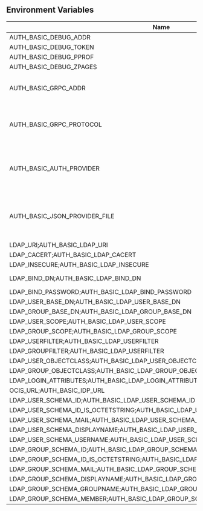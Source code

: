 ## Environment Variables

| Name | Type | Default Value | Description |
|------|------|---------------|-------------|
| AUTH_BASIC_DEBUG_ADDR | string | 127.0.0.1:9147 | |
| AUTH_BASIC_DEBUG_TOKEN | string |  | |
| AUTH_BASIC_DEBUG_PPROF | bool | false | |
| AUTH_BASIC_DEBUG_ZPAGES | bool | false | |
| AUTH_BASIC_GRPC_ADDR | string | 127.0.0.1:9146 | The address of the grpc service.|
| AUTH_BASIC_GRPC_PROTOCOL | string | tcp | The transport protocol of the grpc service.|
| AUTH_BASIC_AUTH_PROVIDER | string | ldap | The auth provider which should be used by the service|
| AUTH_BASIC_JSON_PROVIDER_FILE | string |  | The file to which the json provider writes the data.|
| LDAP_URI;AUTH_BASIC_LDAP_URI | string | ldaps://localhost:9235 | |
| LDAP_CACERT;AUTH_BASIC_LDAP_CACERT | string | ~/.ocis/idm/ldap.crt | |
| LDAP_INSECURE;AUTH_BASIC_LDAP_INSECURE | bool | false | |
| LDAP_BIND_DN;AUTH_BASIC_LDAP_BIND_DN | string | uid=reva,ou=sysusers,o=libregraph-idm | |
| LDAP_BIND_PASSWORD;AUTH_BASIC_LDAP_BIND_PASSWORD | string |  | |
| LDAP_USER_BASE_DN;AUTH_BASIC_LDAP_USER_BASE_DN | string | ou=users,o=libregraph-idm | |
| LDAP_GROUP_BASE_DN;AUTH_BASIC_LDAP_GROUP_BASE_DN | string | ou=groups,o=libregraph-idm | |
| LDAP_USER_SCOPE;AUTH_BASIC_LDAP_USER_SCOPE | string | sub | |
| LDAP_GROUP_SCOPE;AUTH_BASIC_LDAP_GROUP_SCOPE | string | sub | |
| LDAP_USERFILTER;AUTH_BASIC_LDAP_USERFILTER | string |  | |
| LDAP_GROUPFILTER;AUTH_BASIC_LDAP_USERFILTER | string |  | |
| LDAP_USER_OBJECTCLASS;AUTH_BASIC_LDAP_USER_OBJECTCLASS | string | inetOrgPerson | |
| LDAP_GROUP_OBJECTCLASS;AUTH_BASIC_LDAP_GROUP_OBJECTCLASS | string | groupOfNames | |
| LDAP_LOGIN_ATTRIBUTES;AUTH_BASIC_LDAP_LOGIN_ATTRIBUTES |  | [uid mail] | |
| OCIS_URL;AUTH_BASIC_IDP_URL | string | https://localhost:9200 | |
| LDAP_USER_SCHEMA_ID;AUTH_BASIC_LDAP_USER_SCHEMA_ID | string | ownclouduuid | |
| LDAP_USER_SCHEMA_ID_IS_OCTETSTRING;AUTH_BASIC_LDAP_USER_SCHEMA_ID_IS_OCTETSTRING | bool | false | |
| LDAP_USER_SCHEMA_MAIL;AUTH_BASIC_LDAP_USER_SCHEMA_MAIL | string | mail | |
| LDAP_USER_SCHEMA_DISPLAYNAME;AUTH_BASIC_LDAP_USER_SCHEMA_DISPLAYNAME | string | displayname | |
| LDAP_USER_SCHEMA_USERNAME;AUTH_BASIC_LDAP_USER_SCHEMA_USERNAME | string | uid | |
| LDAP_GROUP_SCHEMA_ID;AUTH_BASIC_LDAP_GROUP_SCHEMA_ID | string | ownclouduuid | |
| LDAP_GROUP_SCHEMA_ID_IS_OCTETSTRING;AUTH_BASIC_LDAP_GROUP_SCHEMA_ID_IS_OCTETSTRING | bool | false | |
| LDAP_GROUP_SCHEMA_MAIL;AUTH_BASIC_LDAP_GROUP_SCHEMA_MAIL | string | mail | |
| LDAP_GROUP_SCHEMA_DISPLAYNAME;AUTH_BASIC_LDAP_GROUP_SCHEMA_DISPLAYNAME | string | cn | |
| LDAP_GROUP_SCHEMA_GROUPNAME;AUTH_BASIC_LDAP_GROUP_SCHEMA_GROUPNAME | string | cn | |
| LDAP_GROUP_SCHEMA_MEMBER;AUTH_BASIC_LDAP_GROUP_SCHEMA_MEMBER | string | member | |